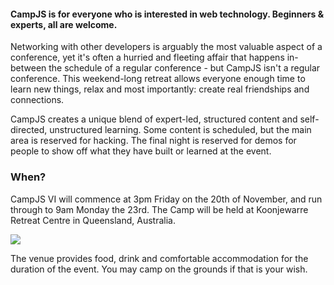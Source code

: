 #### CampJS is for everyone who is interested in web technology. Beginners & experts, all are welcome.

Networking with other developers is arguably the most valuable aspect of a conference, yet it's often a hurried and fleeting affair that happens in-between the schedule of a regular conference - but CampJS isn't a regular conference. This weekend-long retreat allows everyone enough time to learn new things, relax and most importantly: create real friendships and connections.

CampJS creates a unique blend of expert-led, structured content and self-directed, unstructured learning. Some content is scheduled, but the main area is reserved for hacking. The final night is reserved for demos for people to show off what they have built or learned at the event.

### When?

CampJS VI will commence at 3pm Friday on the 20th of November, and run through to 9am Monday the 23rd. The Camp will be held at Koonjewarre Retreat Centre in Queensland, Australia.

[![](https://pbs.twimg.com/media/B1ZlyK7CcAAsD0O.jpg:large)](https://twitter.com/wa7son/status/528722096809971712)

The venue provides food, drink and comfortable accommodation for the duration of the event. You may camp on the grounds if that is your wish.